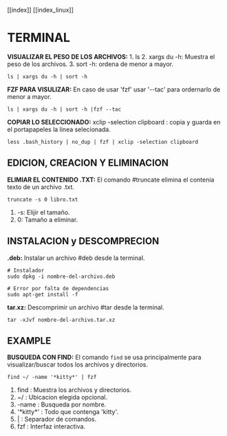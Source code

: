 [[index]]
[[index_linux]]


# TERMINAL

**VISUALIZAR EL PESO DE LOS ARCHIVOS:**
	1. ls
	2. xargs du -h: Muestra el peso de los archivos.
	3. sort -h: ordena de menor a mayor.
```
ls | xargs du -h | sort -h
```
**FZF PARA VISULIZAR:**
	 En caso de usar 'fzf' usar '--tac' para ordernarlo de menor a mayor.
```
ls | xargs du -h | sort -h |fzf --tac
```


**COPIAR LO SELECCIONADO:**
	xclip -selection clipboard : copia y guarda en el portapapeles la linea selecionada.
```
less .bash_history | no_dup | fzf | xclip -selection clipboard
```




## EDICION, CREACION Y ELIMINACION

**ELIMIAR EL CONTENIDO .TXT:**
	El comando #truncate elimina el contenia texto de un archivo .txt.
```
truncate -s 0 libro.txt
``` 
1. -s: Elijir el tamaño.
2. 0: Tamaño a eliminar.


## INSTALACION y DESCOMPRECION

**.deb:**
	Instalar un archivo #deb desde la terminal.
```
# Instalador
sudo dpkg -i nombre-del-archivo.deb

# Error por falta de dependencias
sudo apt-get install -f
```

**tar.xz:**
	Descomprimir un archivo #tar desde la terminal.
```
tar -xJvf nombre-del-archivo.tar.xz
```












## EXAMPLE

**BUSQUEDA CON FIND:**
	El comando `find` se usa principalmente para visualizar/buscar todos los archivos y directorios.
```
find ~/ -name '*kitty*' | fzf 
```
1. find : Muestra los archivos y directorios.
2. ~/ : Ubicacion elegida opcional.
3. -name : Busqueda por nombre.
4. '\*kitty*' : Todo que contenga 'kitty'.
5. | : Separador de comandos.
6. fzf : Interfaz interactiva.